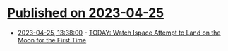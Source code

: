 # [Published on 2023-04-25](index.md)

* [2023-04-25, 13:38:00](https://soylentnews.org/article.pl?sid=23/04/25/1335240&from=rss) - [TODAY: Watch Ispace Attempt to Land on the Moon for the First Time](https://soylentnews.org/article.pl?sid=23/04/25/1335240&from=rss)
